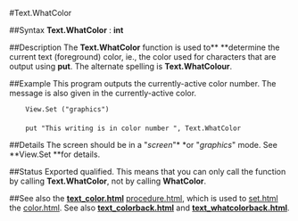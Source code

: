 
#Text.WhatColor

##Syntax
**Text.WhatColor** : **int**



##Description
The **Text.WhatColor** function is used to** **determine the current text (foreground) color, ie., the color used for characters that are output using **put**. The alternate spelling is **Text.WhatColour**.



##Example
This program outputs the currently-active color number. The  message is also given in the currently-active color.


        View.Set ("graphics")
        
        put "This writing is in color number ", Text.WhatColor
##Details
The screen should be in a "*screen*"* *or "*graphics*" mode. See **View.Set **for details.



##Status
Exported qualified.
This means that you can only call the function by calling **Text.WhatColor**, not by calling **WhatColor**.



##See also
the **[text_color.html](Text.Color)** [procedure.html](procedure), which is used to [set.html](set) the [color.html](color). See also **[text_colorback.html](Text.ColorBack)** and **[text_whatcolorback.html](Text.WhatColorBack)**.


